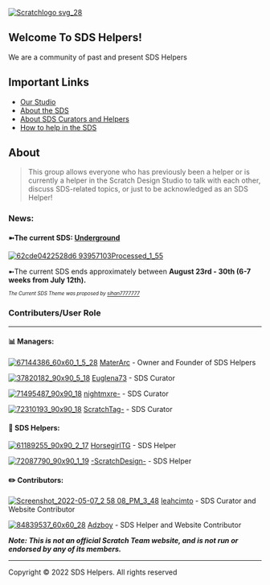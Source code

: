 <link rel="icon" href="PATH/TO/Screenshot 2022-05-07 4.33.45 PM (1).png" type="image/x-icon">

[![Scratchlogo svg_28](https://user-images.githubusercontent.com/105017592/167304570-fc95ce77-370a-4cb7-836d-cca53dbeca7d.png)](https://scratch.mit.edu/studios/31464146)




## Welcome To SDS Helpers! 

We are a community of past and present SDS Helpers

## Important Links
- [Our Studio](https://scratch.mit.edu/studios/31464146/)
- [About the SDS](https://en.scratch-wiki.info/wiki/Scratch_Design_Studio)
- [About SDS Curators and Helpers](https://en.scratch-wiki.info/wiki/Scratch_Design_Studio_Curator)
- [How to help in the SDS](https://scratch.mit.edu/projects/413689067/)
 
## About
> This group allows everyone who has previously been a helper or is currently a helper in the Scratch Design Studio to talk with each other, discuss SDS-related topics, or just to be acknowledged as an SDS Helper!

### News: 


#### ➼The current SDS: [Underground](https://scratch.mit.edu/studios/31865836)

[![62cde0422528d6 93957103Processed_1_55](https://user-images.githubusercontent.com/105017592/180339848-50bd865a-0e9f-4ffa-bef5-18e99a268793.png)](https://scratch.mit.edu/studios/31865836/)






➼The current SDS ends approximately between **August 23rd - 30th (6-7 weeks from July 12th).**

<sub><sub>*The Current SDS Theme was proposed by [sihan7777777](https://scratch.mit.edu/users/sihan7777777/)*</sub></sub>




### Contributers/User Role
-------------------------------------------------
#### 📊 Managers:
[![67144386_60x60_1_5_28](https://user-images.githubusercontent.com/105017592/180075895-3ea5677f-4739-4688-9671-2a48e17e59be.png)](https://scratch.mit.edu/users/MaterArc/)
[MaterArc](https://scratch.mit.edu/users/MaterArc/) - Owner and Founder of SDS Helpers


[![37820182_90x90_5_18](https://user-images.githubusercontent.com/105017592/180074841-970a2b6a-29ff-4498-ab60-3a98943f3079.jpeg)](https://scratch.mit.edu/users/Euglena73/)
[Euglena73](https://scratch.mit.edu/users/Euglena73/) - SDS Curator


[![71495487_90x90_18](https://user-images.githubusercontent.com/105017592/167267906-7b74e986-a716-45b8-9f77-534298f5c250.jpeg)](https://scratch.mit.edu/users/nightmxre-)
[nightmxre-](https://scratch.mit.edu/users/nightmxre-) - SDS Curator


[![72310193_90x90_18](https://user-images.githubusercontent.com/105017592/167268036-fe2ab9dc-2c9d-427e-9ae3-629d3c407334.png)](https://scratch.mit.edu/users/ScratchTag-/)
[ScratchTag-](https://scratch.mit.edu/users/ScratchTag-/)  - SDS Curator



#### 👥 SDS Helpers:
[![61189255_90x90_2_17](https://user-images.githubusercontent.com/105017592/180336559-c4794cd5-1a95-46aa-8378-e8a564dae3a2.png)](https://scratch.mit.edu/users/horsegirltg/)
[HorsegirlTG](https://scratch.mit.edu/users/HorseGirlTG/) - SDS Helper


[![72087790_90x90_1_19](https://user-images.githubusercontent.com/105017592/180336920-638341e4-9559-4635-b98b-cc5ed9f350a3.jpeg)](https://scratch.mit.edu/users/-ScratchDesign-/)
[-ScratchDesign-](https://scratch.mit.edu/users/-ScratchDesign-/) - SDS Helper



#### ✏️ Contributors:

[![Screenshot_2022-05-07_2 58 08_PM_3_48](https://user-images.githubusercontent.com/105017592/167268269-83ba2365-8beb-4c50-936a-947de93dde97.png)](https://scratch.mit.edu/users/leahcimto/)
[leahcimto](https://scratch.mit.edu/users/leahcimto/) - SDS Curator and Website Contributor


[![84839537_60x60_28](https://user-images.githubusercontent.com/105017592/180089695-1b66a93b-99eb-440e-ad78-b906bddcfa1a.png)](https://scratch.mit.edu/users/adzboy/)
[Adzboy](https://scratch.mit.edu/users/adzboy/) - SDS Helper and Website Contributor 


***Note: This is not an official Scratch Team website, and is not run or endorsed by any of its members.***

-------------------------------------------------
Copyright © 2022 SDS Helpers. All rights reserved
